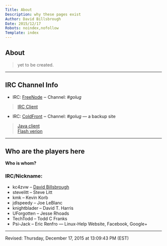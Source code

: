 ```yaml
---
Title: About
Description: why these pages exist
Author: David Billsbrough
Date: 2015/12/17
Robots: noindex,nofollow
Template: index
---
```


## About

> yet to be created.

--------------------

## IRC Channel Info

* IRC: [FreeNode](http://www.freenode.net) &#8210; Channel: *\#golug*

> [IRC Client](http://webchat.freenode.net/?channels=golug)

* IRC: [ColdFront](http://www.coldfront.net) &#8210; Channel: *\#golug* &#8212; a backup site

> [Java client](http://www.coldfront.net/pjirc/chat.htm) <br />
> [Flash verion](http://www.coldfront.net/tiramisu/) <br />

--------------------

## Who are the players here

__Who is whom?__

### IRC/Nickname:

* kc4zvw &#8211; [David Billsbrough](http://www.kc4zvw.us/)
* stevelitt &#8211; Steve Litt
* kmk &#8211; Kevin Korb
* jdlspeedy &#8211; Joe LeBlanc
* knightblader &#8211; David T. Harris
* UForgotten &#8211; Jesse Rhoads
* TechTodd &#8211; Todd C Franks
* Psi-Jack &#8211; Eric Renfro &#8212; Linux-Help Website, Facebook, Google+

--------------------
Revised: Thursday, December 17, 2015 at 13:09:43 PM (EST)
